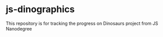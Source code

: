 # js-dinographics
This repository is for tracking the progress on Dinosaurs project from JS Nanodegree
